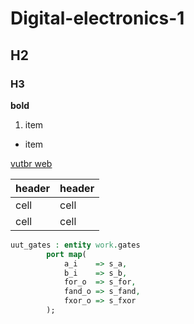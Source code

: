 # Digital-electronics-1

## H2
### H3
**bold**

1. item
* item

[vutbr web](vutbr.cz)

header | header
---- | ----
cell | cell
cell | cell

```VHDL
uut_gates : entity work.gates
        port map(
            a_i    => s_a,
            b_i    => s_b,
            for_o  => s_for,
            fand_o => s_fand,
            fxor_o => s_fxor
        );
```
